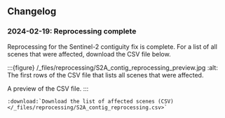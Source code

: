 ## Changelog

### 2024-02-19: Reprocessing complete

Reprocessing for the Sentinel-2 contiguity fix is complete. For a list of all scenes that were affected, download the CSV file below.

:::{figure} /_files/reprocessing/S2A_contig_reprocessing_preview.jpg
:alt: The first rows of the CSV file that lists all scenes that were affected.

A preview of the CSV file.
:::

```{eval-rst}
:download:`Download the list of affected scenes (CSV) </_files/reprocessing/S2A_contig_reprocessing.csv>`

```

